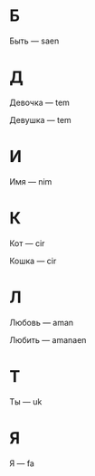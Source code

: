 # Б

Быть — saen

# Д

Девочка — tem

Девушка — tem

# И

Имя — nim

# К

Кот — cir

Кошка — cir

# Л

Любовь — aman

Любить — amanaen

# Т

Ты — uk

# Я

Я — fa
